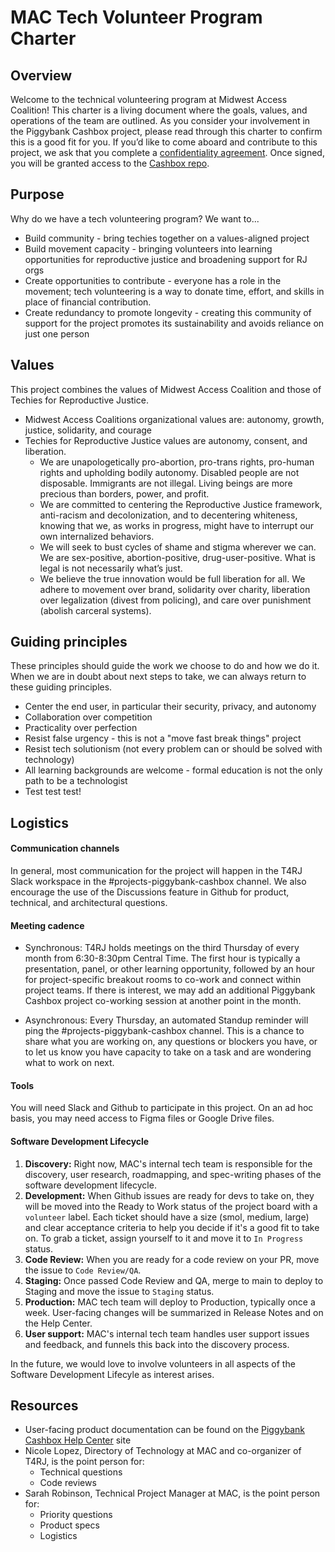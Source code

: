 # MAC Tech Volunteer Program Charter

## Overview
Welcome to the technical volunteering program at Midwest Access Coalition! This charter is a living document where the goals, values, and operations of the team are outlined. As you consider your involvement in the Piggybank Cashbox project, please read through this charter to confirm this is a good fit for you. If you’d like to come aboard and contribute to this project, we ask that you complete a [confidentiality agreement](https://docs.google.com/forms/d/e/1FAIpQLSflFeezbJKxMroWw3eLd3b74JTij5HQRiNsHf5a3NpDdyWMfQ/viewform). Once signed, you will be granted access to the [Cashbox repo](https://github.com/MidwestAccessCoalition/lockbox_rails).

## Purpose
Why do we have a tech volunteering program? We want to...
- Build community - bring techies together on a values-aligned project
- Build movement capacity - bringing volunteers into learning opportunities for reproductive justice and broadening support for RJ orgs
- Create opportunities to contribute - everyone has a role in the movement; tech volunteering is a way to donate time, effort, and skills in place of financial contribution.
- Create redundancy to promote longevity - creating this community of support for the project promotes its sustainability and avoids reliance on just one person

## Values
This project combines the values of Midwest Access Coalition and those of Techies for Reproductive Justice.
- Midwest Access Coalitions organizational values are: autonomy, growth, justice, solidarity, and courage
- Techies for Reproductive Justice values are autonomy, consent, and liberation.
  - We are unapologetically pro-abortion, pro-trans rights, pro-human rights and upholding bodily autonomy. Disabled people are not disposable. Immigrants are not illegal. Living beings are more precious than borders, power, and profit.
  - We are committed to centering the Reproductive Justice framework, anti-racism and decolonization, and to decentering whiteness, knowing that we, as works in progress, might have to interrupt our own internalized behaviors.
  - We will seek to bust cycles of shame and stigma wherever we can. We are sex-positive, abortion-positive, drug-user-positive. What is legal is not necessarily what’s just.
  - We believe the true innovation would be full liberation for all. We adhere to movement over brand, solidarity over charity, liberation over legalization (divest from policing), and care over punishment (abolish carceral systems).
 
## Guiding principles
These principles should guide the work we choose to do and how we do it. When we are in doubt about next steps to take, we can always return to these guiding principles.
- Center the end user, in particular their security, privacy, and autonomy
- Collaboration over competition
- Practicality over perfection
- Resist false urgency - this is not a "move fast break things" project
- Resist tech solutionism (not every problem can or should be solved with technology)
- All learning backgrounds are welcome - formal education is not the only path to be a technologist
- Test test test!

## Logistics
#### Communication channels
In general, most communication for the project will happen in the T4RJ Slack workspace in the #projects-piggybank-cashbox channel. We also encourage the use of the Discussions feature in Github for product, technical, and architectural questions.

#### Meeting cadence
- Synchronous: T4RJ holds meetings on the third Thursday of every month from 6:30-8:30pm Central Time. The first hour is typically a presentation, panel, or other learning opportunity, followed by an hour for project-specific breakout rooms to co-work and connect within project teams. If there is interest, we may add an additional Piggybank Cashbox project co-working session at another point in the month.

- Asynchronous: Every Thursday, an automated Standup reminder will ping the #projects-piggybank-cashbox channel. This is a chance to share what you are working on, any questions or blockers you have, or to let us know you have capacity to take on a task and are wondering what to work on next.

#### Tools
You will need Slack and Github to participate in this project. On an ad hoc basis, you may need access to Figma files or Google Drive files.

#### Software Development Lifecycle
1. **Discovery:** Right now, MAC's internal tech team is responsible for the discovery, user research, roadmapping, and spec-writing phases of the software development lifecycle. 
2. **Development:** When Github issues are ready for devs to take on, they will be moved into the Ready to Work status of the project board with a `volunteer` label. Each ticket should have a size (smol, medium, large) and clear acceptance criteria to help you decide if it's a good fit to take on. To grab a ticket, assign yourself to it and move it to `In Progress` status.
3. **Code Review:** When you are ready for a code review on your PR, move the issue to `Code Review/QA`.
4. **Staging:** Once passed Code Review and QA, merge to main to deploy to Staging and move the issue to `Staging` status.
5. **Production:** MAC tech team will deploy to Production, typically once a week. User-facing changes will be summarized in Release Notes and on the Help Center.
6. **User support:** MAC's internal tech team handles user support issues and feedback, and funnels this back into the discovery process.

In the future, we would love to involve volunteers in all aspects of the Software Development Lifecyle as interest arises.

## Resources
- User-facing product documentation can be found on the [Piggybank Cashbox Help Center](https://midwestaccesscoalition.notion.site/Piggybank-Cashbox-Help-Center-9f6012daf50047a4bc674b19fcda497b?pvs=74) site
- Nicole Lopez, Directory of Technology at MAC and co-organizer of T4RJ, is the point person for:
  - Technical questions
  - Code reviews
- Sarah Robinson, Technical Project Manager at MAC, is the point person for:
  - Priority questions
  - Product specs
  - Logistics


